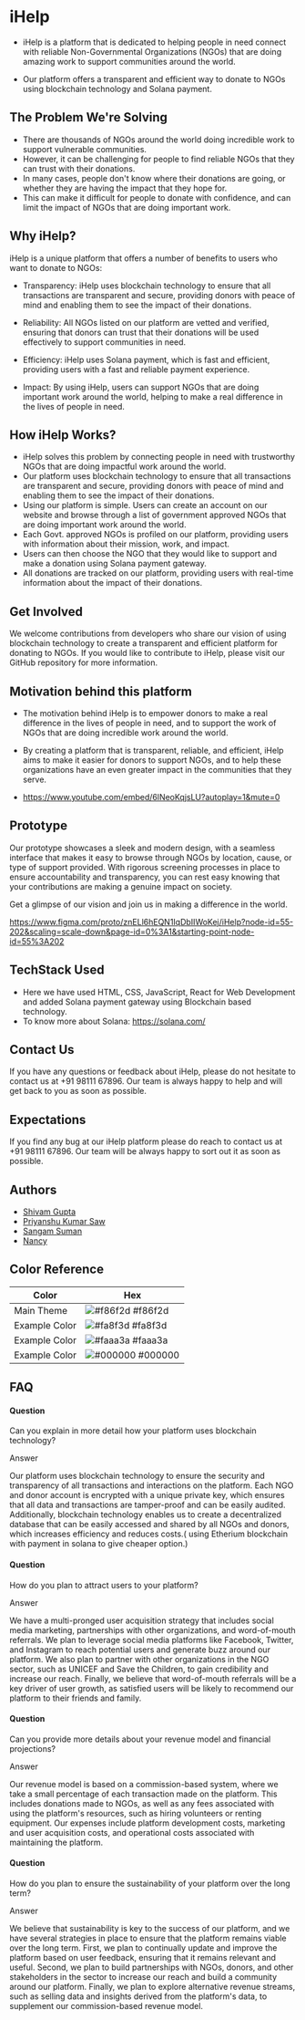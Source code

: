 
# iHelp 

- iHelp is a platform that is dedicated to helping people in need connect with reliable Non-Governmental Organizations (NGOs) that are doing amazing work to support communities around the world. 

- Our platform offers a transparent and efficient way to donate to NGOs using blockchain technology and Solana payment.
## The Problem We're Solving

- There are thousands of NGOs around the world doing incredible work to support vulnerable communities. 
- However, it can be challenging for people to find reliable NGOs that they can trust with their donations. 
- In many cases, people don't know where their donations are going, or whether they are having the impact that they hope for. 
- This can make it difficult for people to donate with confidence, and can limit the impact of NGOs that are doing important work.
## Why iHelp?

iHelp is a unique platform that offers a number of benefits to users who want to donate to NGOs:

- Transparency: iHelp uses blockchain technology to ensure that all transactions are transparent and secure, providing donors with peace of mind and enabling them to see the impact of their donations.

- Reliability: All NGOs listed on our platform are vetted and verified, ensuring that donors can trust that their donations will be used effectively to support communities in need.

- Efficiency: iHelp uses Solana payment, which is fast and efficient, providing users with a fast and reliable payment experience.

- Impact: By using iHelp, users can support NGOs that are doing important work around the world, helping to make a real difference in the lives of people in need.
## How iHelp Works?
- iHelp solves this problem by connecting people in need with trustworthy NGOs that are doing impactful work around the world. 
- Our platform uses blockchain technology to ensure that all transactions are transparent and secure, providing donors with peace of mind and enabling them to see the impact of their donations.
- Using our platform is simple. Users can create an account on our website and browse through a list of government approved NGOs that are doing important work around the world. 
- Each Govt. approved NGOs is profiled on our platform, providing users with information about their mission, work, and impact. 
- Users can then choose the NGO that they would like to support and make a donation using Solana payment gateway. 
- All donations are tracked on our platform, providing users with real-time information about the impact of their donations.
## Get Involved

We welcome contributions from developers who share our vision of using blockchain technology to create a transparent and efficient platform for donating to NGOs. If you would like to contribute to iHelp, please visit our GitHub repository for more information.
## Motivation behind this platform

- The motivation behind iHelp is to empower donors to make a real difference in the lives of people in need, and to support the work of NGOs that are doing incredible work around the world. 

- By creating a platform that is transparent, reliable, and efficient, iHelp aims to make it easier for donors to support NGOs, and to help these organizations have an even greater impact in the communities that they serve.
- https://www.youtube.com/embed/6lNeoKqjsLU?autoplay=1&mute=0
## Prototype

Our prototype showcases a sleek and modern design, with a seamless interface that makes it easy to browse through NGOs by location, cause, or type of support provided. With rigorous screening processes in place to ensure accountability and transparency, you can rest easy knowing that your contributions are making a genuine impact on society.

Get a glimpse of our vision and join us in making a difference in the world.

https://www.figma.com/proto/znELl6hEQN1IqDbIIWoKej/iHelp?node-id=55-202&scaling=scale-down&page-id=0%3A1&starting-point-node-id=55%3A202

## TechStack Used

- Here we have used HTML, CSS, JavaScript, React for Web Development and added Solana payment gateway using Blockchain based technology.
- To know more about Solana: https://solana.com/

## Contact Us

If you have any questions or feedback about iHelp, please do not hesitate to contact us at +91 98111 67896. 
Our team is always happy to help and will get back to you as soon as possible.
## Expectations

If you find any bug at our iHelp platform please do reach to contact us at +91 98111 67896. 
Our team will be always happy to sort out it as soon as possible.
## Authors

- [Shivam Gupta](https://www.linkedin.com/in/shivam-gupta-453b13217)
- [Priyanshu Kumar Saw](https://www.linkedin.com/in/priyanshu-kumar-saw-85b847157/)
- [Sangam Suman](https://www.linkedin.com/in/sangamsuman/)
- [Nancy](https://www.linkedin.com/in/nancy-30077b230/)
## Color Reference

| Color             | Hex                                                                |
| ----------------- | ------------------------------------------------------------------ |
| Main Theme | ![#f86f2d](https://via.placeholder.com/10/f86f2d?text=+) #f86f2d |
| Example Color | ![#fa8f3d](https://via.placeholder.com/10/fa8f3d?text=+) #fa8f3d |
| Example Color | ![#faaa3a](https://via.placeholder.com/10/faaa3a?text=+) #faaa3a |
| Example Color | ![#000000](https://via.placeholder.com/10/000000?text=+) #000000 |


## FAQ

#### Question
Can you explain in more detail how your platform uses blockchain technology?

Answer

Our platform uses blockchain technology to ensure the security and transparency of all transactions and interactions on the platform. Each NGO and donor account is encrypted with a unique private key, which ensures that all data and transactions are tamper-proof and can be easily audited. Additionally, blockchain technology enables us to create a decentralized database that can be easily accessed and shared by all NGOs and donors, which increases efficiency and reduces costs.( using Etherium blockchain with payment in solana to give cheaper option.)

#### Question
How do you plan to attract users to your platform?

Answer

We have a multi-pronged user acquisition strategy that includes social media marketing, partnerships with other organizations, and word-of-mouth referrals. We plan to leverage social media platforms like Facebook, Twitter, and Instagram to reach potential users and generate buzz around our platform. We also plan to partner with other organizations in the NGO sector, such as UNICEF and Save the Children, to gain credibility and increase our reach. Finally, we believe that word-of-mouth referrals will be a key driver of user growth, as satisfied users will be likely to recommend our platform to their friends and family.

#### Question
Can you provide more details about your revenue model and financial projections?

Answer

Our revenue model is based on a commission-based system, where we take a small percentage of each transaction made on the platform. This includes donations made to NGOs, as well as any fees associated with using the platform's resources, such as hiring volunteers or renting equipment. Our expenses include platform development costs, marketing and user acquisition costs, and operational costs associated with maintaining the platform.

#### Question
How do you plan to ensure the sustainability of your platform over the long term?

Answer

We believe that sustainability is key to the success of our platform, and we have several strategies in place to ensure that the platform remains viable over the long term. First, we plan to continually update and improve the platform based on user feedback, ensuring that it remains relevant and useful. Second, we plan to build partnerships with NGOs, donors, and other stakeholders in the sector to increase our reach and build a community around our platform. Finally, we plan to explore alternative revenue streams, such as selling data and insights derived from the platform's data, to supplement our commission-based revenue model.
